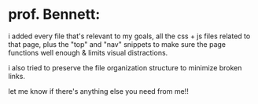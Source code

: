# prof. Bennett:

i added every file that's relevant to my goals, all the css + js files related to that page, plus the "top" and "nav" snippets to make sure the page functions well enough & limits visual distractions.

i also tried to preserve the file organization structure to minimize broken links.

let me know if there's anything else you need from me!!
